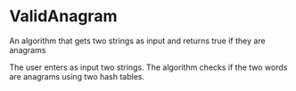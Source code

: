 # ValidAnagram
An algorithm that gets two strings as input and returns true if they are anagrams

The user enters as input two strings. 
The algorithm checks if the two words are anagrams using two hash tables.

